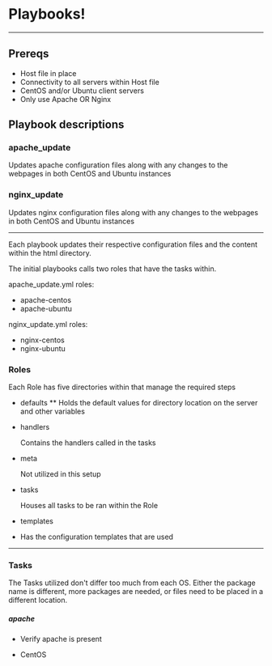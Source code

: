 # Playbooks!

---

## Prereqs

* Host file in place
* Connectivity to all servers within Host file
* CentOS and/or Ubuntu client servers
* Only use Apache OR Nginx

## Playbook descriptions

### apache_update
Updates apache configuration files along with any changes to the webpages in both CentOS and Ubuntu instances

### nginx_update
Updates nginx configuration files along with any changes to the webpages in both CentOS and Ubuntu instances

---

Each playbook updates their respective configuration files and the content within the html directory.

The initial playbooks calls two roles that have the tasks within.

apache_update.yml roles:
* apache-centos
* apache-ubuntu

nginx_update.yml roles:
* nginx-centos
* nginx-ubuntu

### Roles

Each Role has five directories within that manage the required steps

* defaults
  ** Holds the default values for directory location on the server and other variables
* handlers
  
  Contains the handlers called in the tasks
* meta

  Not utilized in this setup
* tasks
  
  Houses all tasks to be ran within the Role
* templates
- Has the configuration templates that are used

---

### Tasks

The Tasks utilized don't differ too much from each OS. Either the package name is different, more packages are needed, or files need to be placed in a different location.

##### apache

* Verify apache is present
 - CentOS
